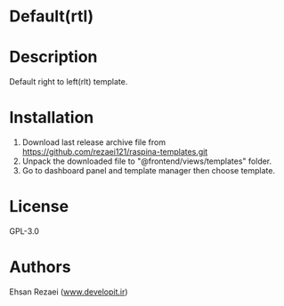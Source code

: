 Default(rtl)
===========


Description
===========
Default right to left(rlt) template.

Installation
============
1. Download last release archive file from https://github.com/rezaei121/raspina-templates.git
2. Unpack the downloaded file to "@frontend/views/templates" folder.
3. Go to dashboard panel and template manager then choose template.

License
=======
GPL-3.0

Authors
=======
Ehsan Rezaei (www.developit.ir)